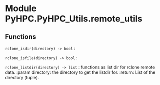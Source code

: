 Module PyHPC.PyHPC_Utils.remote_utils
=====================================

Functions
---------

    
`rclone_isdir(directory) ‑> bool`
:   

    
`rclone_isfile(directory) ‑> bool`
:   

    
`rclone_listdir(directory) ‑> list`
:   functions as list dir for rclone remote data.
    :param directory: the directory to get the listdir for.
    :return: List of the directory (tuple).